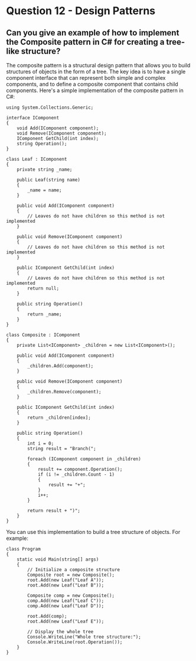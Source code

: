 # Question 12 - Design Patterns

## Can you give an example of how to implement the Composite pattern in C# for creating a tree-like structure?

The composite pattern is a structural design pattern that allows you to build structures of objects in the form of a tree. The key idea is to have a single component interface that can represent both simple and complex components, and to define a composite component that contains child components. Here's a simple implementation of the composite pattern in C#:

```
using System.Collections.Generic;

interface IComponent
{
    void Add(IComponent component);
    void Remove(IComponent component);
    IComponent GetChild(int index);
    string Operation();
}

class Leaf : IComponent
{
    private string _name;

    public Leaf(string name)
    {
        _name = name;
    }

    public void Add(IComponent component)
    {
        // Leaves do not have children so this method is not implemented
    }

    public void Remove(IComponent component)
    {
        // Leaves do not have children so this method is not implemented
    }

    public IComponent GetChild(int index)
    {
        // Leaves do not have children so this method is not implemented
        return null;
    }

    public string Operation()
    {
        return _name;
    }
}

class Composite : IComponent
{
    private List<IComponent> _children = new List<IComponent>();

    public void Add(IComponent component)
    {
        _children.Add(component);
    }

    public void Remove(IComponent component)
    {
        _children.Remove(component);
    }

    public IComponent GetChild(int index)
    {
        return _children[index];
    }

    public string Operation()
    {
        int i = 0;
        string result = "Branch(";

        foreach (IComponent component in _children)
        {
            result += component.Operation();
            if (i != _children.Count - 1)
            {
                result += "+";
            }
            i++;
        }

        return result + ")";
    }
}

```
You can use this implementation to build a tree structure of objects. For example:

```
class Program
{
    static void Main(string[] args)
    {
        // Initialize a composite structure
        Composite root = new Composite();
        root.Add(new Leaf("Leaf A"));
        root.Add(new Leaf("Leaf B"));

        Composite comp = new Composite();
        comp.Add(new Leaf("Leaf C"));
        comp.Add(new Leaf("Leaf D"));

        root.Add(comp);
        root.Add(new Leaf("Leaf E"));

        // Display the whole tree
        Console.WriteLine("Whole tree structure:");
        Console.WriteLine(root.Operation());
    }
}

```
